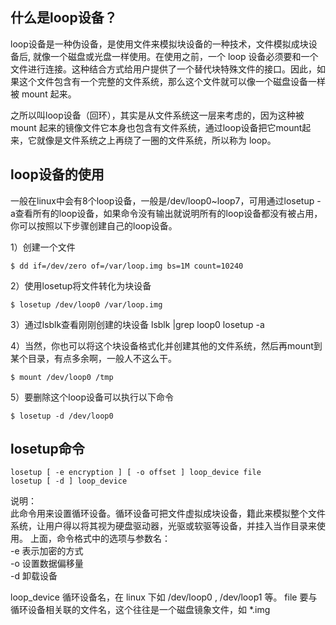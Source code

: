 ## 什么是loop设备？
loop设备是一种伪设备，是使用文件来模拟块设备的一种技术，文件模拟成块设备后, 就像一个磁盘或光盘一样使用。在使用之前，一个 loop 设备必须要和一个文件进行连接。这种结合方式给用户提供了一个替代块特殊文件的接口。因此，如果这个文件包含有一个完整的文件系统，那么这个文件就可以像一个磁盘设备一样被 mount 起来。

之所以叫loop设备（回环），其实是从文件系统这一层来考虑的，因为这种被 mount 起来的镜像文件它本身也包含有文件系统，通过loop设备把它mount起来，它就像是文件系统之上再绕了一圈的文件系统，所以称为 loop。

## loop设备的使用
一般在linux中会有8个loop设备，一般是/dev/loop0~loop7，可用通过losetup -a查看所有的loop设备，如果命令没有输出就说明所有的loop设备都没有被占用，你可以按照以下步骤创建自己的loop设备。

1）创建一个文件

    $ dd if=/dev/zero of=/var/loop.img bs=1M count=10240

2）使用losetup将文件转化为块设备

    $ losetup /dev/loop0 /var/loop.img

3）通过lsblk查看刚刚创建的块设备
lsblk |grep loop0
losetup -a

4）当然，你也可以将这个块设备格式化并创建其他的文件系统，然后再mount到某个目录，有点多余啊，一般人不这么干。
    
    $ mount /dev/loop0 /tmp

5）要删除这个loop设备可以执行以下命令

    $ losetup -d /dev/loop0


## losetup命令

    losetup [ -e encryption ] [ -o offset ] loop_device file
    losetup [ -d ] loop_device

说明：             
此命令用来设置循环设备。循环设备可把文件虚拟成块设备，籍此来模拟整个文件系统，让用户得以将其视为硬盘驱动器，光驱或软驱等设备，并挂入当作目录来使用。
上面，命令格式中的选项与参数名：      
-e 表示加密的方式       
-o 设置数据偏移量     
-d 卸载设备      

loop_device 循环设备名，在 linux 下如 /dev/loop0 , /dev/loop1 等。
file 要与循环设备相关联的文件名，这个往往是一个磁盘镜象文件，如 *.img

